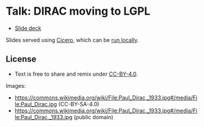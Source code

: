 # Talk: DIRAC moving to LGPL

- [Slide deck](http://cicero.xyz/v3/remark/0.14.0/github.com/bast/talk-dirac-lgpl/main/talk.md/)

Slides served using [Cicero](http://cicero.xyz), which can be [run locally](https://github.com/bast/cicero).


## License

- Text is free to share and remix under [CC-BY-4.0](https://creativecommons.org/licenses/by/4.0/).

Images:
- https://commons.wikimedia.org/wiki/File:Paul_Dirac,_1933.jpg#/media/File:Paul_Dirac.jpg (CC-BY-SA-4.0)
- https://commons.wikimedia.org/wiki/File:Paul_Dirac,_1933.jpg#/media/File:Paul_Dirac,_1933.jpg (public domain)
